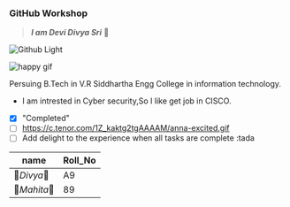 ### GitHub Workshop
> ***I am Devi Divya Sri*** 🙂

![Github Light](https://encrypted-tbn0.gstatic.com/images?q=tbn:ANd9GcRUgnpvoqqwyqdUsSPYOL8NZ6yQsQSFsKhRyw&usqp=CAU)

![happy gif](https://c.tenor.com/t0pgq_Iz4IUAAAAM/stay-happy-milk-and-mocha-bear.gif)

Persuing B.Tech in V.R Siddhartha Engg College in information technology.
- I am intrested in Cyber security,So I like get job in CISCO.

- [x] "Completed"
- [ ] https://c.tenor.com/1Z_kaktg2tgAAAAM/anna-excited.gif
- [ ] Add delight to the experience when all tasks are complete :tada

name|Roll_No
-----|------
🦋*Divya*:tada:|A9
🦋*Mahita*:tada:|89
